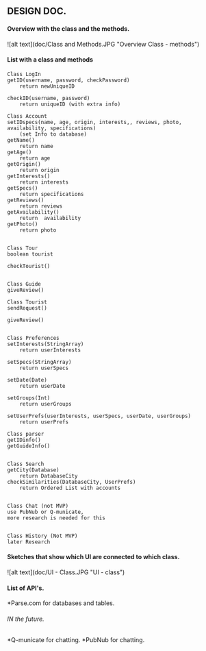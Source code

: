 ## DESIGN DOC.

#### Overview with the class and the methods. 

![alt text](doc/Class and Methods.JPG "Overview Class - methods")


#### List with a class and methods
	Class LogIn
	getID(username, password, checkPassword)
		return newUniqueID	

	checkID(username, password)
		return uniqueID (with extra info)

	Class Account
	setIDspecs(name, age, origin, interests,, reviews, photo, availability, specifications)
		(set Info to database)
	getName()
		return name
	getAge()
		return age
	getOrigin()
		return origin
	getInterests()
		return interests
	getSpecs()
		return specifications
	getReviews()
		return reviews
	getAvailability()
		return  availability
	getPhoto()
		return photo	


	Class Tour
	boolean tourist
	
	checkTourist()


	Class Guide
	giveReview()

	Class Tourist
	sendRequest()

	giveReview()


	Class Preferences
	setInterests(StringArray)
		return userInterests
	
	setSpecs(StringArray)
		return userSpecs
	
	setDate(Date)
		return userDate

	setGroups(Int)
		return userGroups		

	setUserPrefs(userInterests, userSpecs, userDate, userGroups)
		return userPrefs

	Class parser
	getIDinfo()
	getGuideInfo()


	Class Search
	getCity(Database)
		return DatabaseCity
	checkSimilarities(DatabaseCity, UserPrefs)
		return Ordered List with accounts


	Class Chat (not MVP)
	use PubNub or Q-municate, 
	more research is needed for this
	

	Class History (Not MVP)
	later Research 
	
	

#### Sketches that show which UI are connected to which class. 
![alt text](doc/UI - Class.JPG "UI - class")


#### List of API's.
*Parse.com for databases and tables.

###### IN the future.
*Q-municate for chatting.
*PubNub for chatting.
